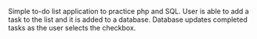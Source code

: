 Simple to-do list application to practice php and SQL. User is able to add a task to the list and it is added to a database. Database updates completed tasks as the user selects the checkbox.
